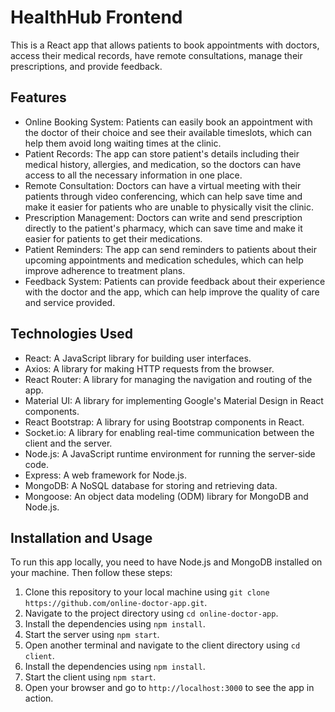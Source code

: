 # HealthHub Frontend

This is a React app that allows patients to book appointments with doctors, access their medical records, have remote consultations, manage their prescriptions, and provide feedback.

## Features

- Online Booking System: Patients can easily book an appointment with the doctor of their choice and see their available timeslots, which can help them avoid long waiting times at the clinic.
- Patient Records: The app can store patient's details including their medical history, allergies, and medication, so the doctors can have access to all the necessary information in one place.
- Remote Consultation: Doctors can have a virtual meeting with their patients through video conferencing, which can help save time and make it easier for patients who are unable to physically visit the clinic.
- Prescription Management: Doctors can write and send prescription directly to the patient's pharmacy, which can save time and make it easier for patients to get their medications.
- Patient Reminders: The app can send reminders to patients about their upcoming appointments and medication schedules, which can help improve adherence to treatment plans.
- Feedback System: Patients can provide feedback about their experience with the doctor and the app, which can help improve the quality of care and service provided.

## Technologies Used

- React: A JavaScript library for building user interfaces.
- Axios: A library for making HTTP requests from the browser.
- React Router: A library for managing the navigation and routing of the app.
- Material UI: A library for implementing Google's Material Design in React components.
- React Bootstrap: A library for using Bootstrap components in React.
- Socket.io: A library for enabling real-time communication between the client and the server.
- Node.js: A JavaScript runtime environment for running the server-side code.
- Express: A web framework for Node.js.
- MongoDB: A NoSQL database for storing and retrieving data.
- Mongoose: An object data modeling (ODM) library for MongoDB and Node.js.

## Installation and Usage

To run this app locally, you need to have Node.js and MongoDB installed on your machine. Then follow these steps:

1. Clone this repository to your local machine using `git clone https://github.com/online-doctor-app.git`.
2. Navigate to the project directory using `cd online-doctor-app`.
3. Install the dependencies using `npm install`.
4. Start the server using `npm start`.
5. Open another terminal and navigate to the client directory using `cd client`.
6. Install the dependencies using `npm install`.
7. Start the client using `npm start`.
8. Open your browser and go to `http://localhost:3000` to see the app in action.
